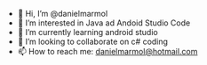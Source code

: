 - 👋 Hi, I’m @danielmarmol
- 👀 I’m interested in Java ad Andoid Studio Code
- 🌱 I’m currently learning android studio
- 💞️ I’m looking to collaborate on c# coding
- 📫 How to reach me: danielmarmol@hotmail.com

<!---
danielmarmol/danielmarmol is a ✨ special ✨ repository because its `README.md` (this file) appears on your GitHub profile.
You can click the Preview link to take a look at your changes.
--->
